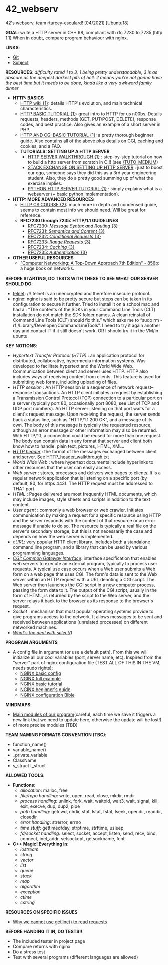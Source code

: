 # 42_webserv
42's webserv, team rturcey-esoulard! [04/2021] [Ubuntu18]

**GOAL**: write a HTTP server in C++ 98, compliant with rfc 7230 to 7235 (http 1.1)
When in doubt, compare program behaviour with nginx.

**LINKS**:
- [Git](https://github.com/42esoulard/42_webserv)
- [Subject](https://cdn.intra.42.fr/pdf/pdf/19749/en.subject.pdf)

**RESOURCES**: *difficulty rated 1 to 3, 1 being pretty understandable, 3 is as obscure as the deepest darkest pits of hell. 2 means you're not gonna have the best time but it needs to be done, kinda like a very awkward family dinner*
- **HTTP: BASICS**
  - [HTTP wiki {1}](https://en.wikipedia.org/wiki/Hypertext_Transfer_Protocol): details HTTP's evolution, and main technical characteristics.
  - [HTTP BASIC TUTORIAL {1}](https://code.tutsplus.com/tutorials/a-beginners-guide-to-http-and-rest--net-16340): great intro to HTTP for us n00bs. Details requests, headers, methods (GET, PUT/POST, DELETE), response codes, and best practice. Also gives an example of a short server in PHP.
  - [HTTP AND CGI BASIC TUTORIAL {1}](https://www.garshol.priv.no/download/text/http-tut.html): a pretty thorough beginner guide. Also contains all of the above plus details on CGI, caching and cookies, and a FAQ.
  - **TUTORIALS: SETTING UP A HTTP SERVER**
    - [HTTP SERVER WALKTHROUGH {1}](https://medium.com/from-the-scratch/http-server-what-do-you-need-to-know-to-build-a-simple-http-server-from-scratch-d1ef8945e4fa) : step-by-step tutorial on how to build a http server from scratch in C!!! (see [/TUTO_MEDIUM](https://github.com/42esoulard/42_webserv/tree/main/TUTO_MEDIUM))
    - [STACK EXCHANGE ON SETTING UP HTTP SERVER](https://softwareengineering.stackexchange.com/questions/200821/how-to-write-a-http-server) : just to boost our ego, someone says they did this as a 3rd
    year engineering student. Also, they do a pretty good summing up of what the exercise implies.
    - [PYTHON HTTP SERVER TUTORIAL {1}](https://www.afternerd.com/blog/python-http-server/) : simply explains what is a webserver (+ basic python implementation).
- **HTTP: MORE ADVANCED RESOURCES**
  - [HTTP CS COURSE {2}](https://www.tutorialspoint.com/http/index.htm): much more in depth and condensed guide, seems to contain most info we should need. Will be great for reference.
  - **RFC7230 through 7235: HTTP/1.1 GUIDELINES**
    - [RFC7230: *Message Syntax and Routing* {3}](https://tools.ietf.org/html/rfc7230)
    - [RFC7231: *Semantics and Content* {3}](https://tools.ietf.org/html/rfc7231)
    - [RFC7232: *Conditional Requests* {3}](https://tools.ietf.org/html/rfc7232)
    - [RFC7233: *Range Requests* {3}](https://tools.ietf.org/html/rfc7233)
    - [RFC7234: *Caching* {3}](https://tools.ietf.org/html/rfc7234)
    - [RFC7235: *Authentication* {3}](https://tools.ietf.org/html/rfc7235)
- **OTHER USEFUL RESOURCES**
  - ["Computer Networking: A Top-Down Approach 7th Edition" - 856p](https://www.ucg.ac.me/skladiste/blog_44233/objava_64433/fajlovi/Computer%20Networking%20_%20A%20Top%20Down%20Approach,%207th,%20converted.pdf): a huge book on networks.

**BEFORE STARTING, DO TESTS WITH THESE TO SEE WHAT OUR SERVER SHOULD DO**:
- [telnet](https://www.howtoforge.com/how-to-install-and-use-telnet-on-ubuntu-1804/): /!\ telnet is an unencrypted and therefore insecure protocol.
- [nginx](http://nginx.org/en/docs/beginners_guide.html#proxy): nginx is said to be pretty secure but
steps can be taken in its configuration to secure it further.
Tried to install it on a school mac and had a : “The contents of the SDKs in your Command Line Tools (CLT) installation do not match the SDK folder names. A clean reinstall of Command Line Tools (CLT) should fix this.” which asks me to “sudo rm -rf /Library/Developer/CommandLineTools”. I need to try it again another day and contact IT if it still doesn't work. OR I should try it in the VM/in ubuntu.

**KEY NOTIONS**:
- *Hypertext Transfer Protocol (HTTP)* : an application protocol for distributed, collaborative, hypermedia information systems. Was developed to facilitate hypertext and the World Wide Web. Communication between client and server uses HTTP. HTTP also includes ways of receiving content from clients. This feature is used for submitting web forms, including uploading of files. 
- *HTTP session* : An HTTP session is a sequence of network request–response transactions. An HTTP client initiates a request by establishing a Transmission Control Protocol (TCP) connection to a particular port on a server (typically port 80, occasionally port 8080; see List of TCP and UDP port numbers). An HTTP server listening on that port waits for a client's request message. Upon receiving the request, the server sends back a status line, such as "HTTP/1.1 200 OK", and a message of its own. The body of this message is typically the requested resource, although an error message or other information may also be returned. With HTTP/1.1, a connection could be reused for more than one request. The body can contain data in any format that server and client both know how to handle: plain text, pictures, HTML, XML..
- [*HTTP header*](https://en.wikipedia.org/wiki/Hypertext_Transfer_Protocol#Message_format) : the format of the messages exchanged between client and server. See [HTTP_header_walkthrough.txt](https://github.com/42esoulard/42_webserv/blob/main/HTTP_header_walkthrough.txt)
- *World Wide Web* : where hypertext documents include hyperlinks to other resources that the user can easily access.
- *Web server* : stores, processes and delivers web pages to clients. It is a regular network application that is listening on a specific port (by default, 80, for https 443). The HTTP request must be addressed to THAT port.
- *HTML* : Pages delivered are most frequently HTML documents, which may include images, style sheets and scripts in addition to the text content.
- *User agent* :  commonly a web browser or web crawler. Initiates communication by
making a request for a specific resource using HTTP and the server responds with the
content of that resource or an error message if unable to do so. The resource is typically a real file on the server’s secondary storage, but this is not necessarily the case and depends on how the web server is implemented.
- *cURL*: very popular HTTP client library. Includes both a standalone command line program, and a library that can be used by various programming languages.
- [*CGI: Common Gateway Interface*](https://en.wikipedia.org/wiki/Common_Gateway_Interface): interface specification that enables web servers to execute an external program, typically to process user requests. A typical use case occurs when a Web user submits a Web form on a web page that uses CGI. The form's data is sent to the Web server within an HTTP request with a URL denoting a CGI script. The Web server then launches the CGI script in a new computer process, passing the form data to it. The output of the CGI script, usually in the form of HTML, is returned by the script to the Web server, and the server relays it back to the browser as its response to the browser's request.
- *Socket* : mechanism that most popular operating systems provide to give programs access to the network. It allows messages to be sent and received between applications (unrelated processes) on different networked machines.
- [*What's the deal with select()*](https://www.gnu.org/software/libc/manual/html_node/Server-Example.html)


**PROGRAM ARGUMENTS**
- A config file in argument (or use a default path). From this we will initialize all our cool variables (port, server name, etc). Inspired from the "server" part of nginx configuration file (TEST ALL OF THIS IN THE VM, needs sudo rights):
  - [NGINX basic config](https://docs.nginx.com/nginx/admin-guide/basic-functionality/managing-configuration-files/)
  - [NGINX full example](https://www.nginx.com/resources/wiki/start/topics/examples/full/)
  - [NGINX basic tutorial](https://phoenixnap.com/kb/nginx-start-stop-restart)
  - [NGINX beginner's guide](https://nginx.org/en/docs/beginners_guide.html)
  - [NGINX configuration Bible](https://docs.nginx.com/nginx/admin-guide/web-server/)

**MINDMAPS**:
- [Main modules of our program](https://app.mindmup.com/map/_free/2021/04/8cefb3c0987f11eb9c427911d58b5ce6)(careful, each time we save it triggers a new link that we need to update here, otherwise the update will be lost!)
- of more precise modules (TBD)

**TEAM NAMING FORMATS CONVENTION (TBC)**:
- function_name()
- variable_name()
- _private_variable
- ClassName
- s_struct t_struct

**ALLOWED TOOLS**:
- **Functions**: 
    - *allocation*: malloc, free
    - *file/repo handling*: write, open, read, close, mkdir, rmdir
    - *process handling*: unlink, fork, wait, waitpid, wait3, wait, signal, kill, exit, execve, dup, dup2, pipe
    - *path handling*: getcwd, chdir, stat, lstat, fstat, lseek, opendir, readdir, closedir 
    - *error handling*: strerror, errno
    - *time stuff*: gettimeofday, strptime, strftime, usleep, 
    - *fd/socket handling*: select, socket, accept, listen, send, recv, bind, connect, inet_addr, setsockopt, getsockname, fcntl
- **C++ Magic! Everything in:**
    - *iostream* 
    - *string*
    - *vector*
    - *list*
    - *queue*
    - *stack*
    - *map*
    - *algorithm*
    - *exception*
    - *ctime*
    - *cstring*


**RESOURCES ON SPECIFIC ISSUES**
- [Why we cannot use getline() to read requests](https://stackoverflow.com/questions/1589168/getline-over-a-socket)

**BEFORE HANDING IT IN, DO TESTS!!**:
- The included tester in project page
- Compare returns with nginx
- Do a stress test
- Test with several programs (different languages are allowed)